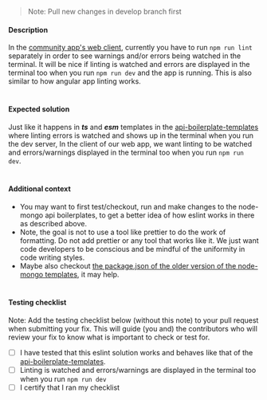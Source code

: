 > Note: Pull new changes in develop branch first

#### Description
In the [community app's web client](https://github.com/code-collabo/collabo-community-app), currently you have to run `npm run lint` separately in order to see warnings and/or errors being watched in the terminal. It will be nice if linting is watched and errors are displayed in the terminal too when you run `npm run dev` and the app is running. This is also similar to how angular app linting works.

#

#### Expected solution
Just like it happens in **_ts_** and **_esm_** templates in the [api-boilerplate-templates](https://github.com/code-collabo/node-mongo-api-boilerplate-templates) where linting errors is watched and shows up in the terminal when you run the dev server, In the client of our web app, we want linting to be watched and errors/warnings displayed in the terminal too when you run `npm run dev`. 

#

#### Additional context
- You may want to first test/checkout, run and make changes to the node-mongo api boilerplates, to get a better idea of how eslint works in there as described above.
- Note, the goal is not to use a tool like prettier to do the work of formatting. Do not add prettier or any tool that works like it. We just want code developers to be conscious and be mindful of the uniformity in code writing styles.
- Maybe also checkout [the package.json of the older version of the node-mongo templates](https://github.com/Ifycode-experiments/ESM-api-boilerplate-template/blob/develop/package.json), it may help.

#

#### Testing checklist
Note: Add the testing checklist below (without this note) to your pull request when submitting your fix. This will guide (you and) the contributors who will review your fix to know what is important to check or test for.
- [ ] I have tested that this eslint solution works and behaves like that of the [api-boilerplate-templates](https://github.com/code-collabo/node-mongo-api-boilerplate-templates).
- [ ] Linting is watched and errors/warnings are displayed in the terminal too when you run `npm run dev`
- [ ] I certify that I ran my checklist
